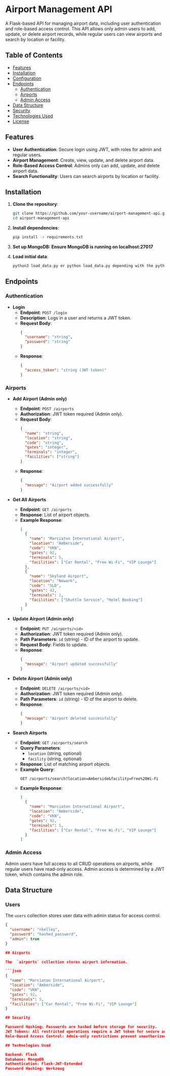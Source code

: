 # Airport Management API

A Flask-based API for managing airport data, including user authentication and role-based access control. This API allows only admin users to add, update, or delete airport records, while regular users can view airports and search by location or facility.

## Table of Contents
- [Features](#features)
- [Installation](#installation)
- [Configuration](#configuration)
- [Endpoints](#endpoints)
  - [Authentication](#authentication)
  - [Airports](#airports)
  - [Admin Access](#admin-access)
- [Data Structure](#data-structure)
- [Security](#security)
- [Technologies Used](#technologies-used)
- [License](#license)

## Features
- **User Authentication**: Secure login using JWT, with roles for admin and regular users.
- **Airport Management**: Create, view, update, and delete airport data.
- **Role-Based Access Control**: Admins only can add, update, and delete airport data.
- **Search Functionality**: Users can search airports by location or facility.

## Installation

1. **Clone the repository**:
   ```bash
   git clone https://github.com/your-username/airport-management-api.git
   cd airport-management-api

2. **Install dependencies**:
    ```bash
    pip install -r requirements.txt

3. **Set up MongoDB: Ensure MongoDB is running on localhost:27017**

4. **Load initial data**:
    ```bash
    python3 load_data.py or python load_data.py depending with the python you are using

## Endpoints

### Authentication

- **Login**
  - **Endpoint**: `POST /login`
  - **Description**: Logs in a user and returns a JWT token.
  - **Request Body**:
    ```json
    {
      "username": "string",
      "password": "string"
    }
    ```
  - **Response**:
    ```json
    {
      "access_token": "string (JWT token)"
    }
    ```

### Airports

- **Add Airport (Admin only)**
  - **Endpoint**: `POST /airports`
  - **Authorization**: JWT token required (Admin only).
  - **Request Body**:
    ```json
    {
      "name": "string",
      "location": "string",
      "code": "string",
      "gates": "integer",
      "terminals": "integer",
      "facilities": ["string"]
    }
    ```
  - **Response**:
    ```json
    {
      "message": "Airport added successfully"
    }
    ```

- **Get All Airports**
  - **Endpoint**: `GET /airports`
  - **Response**: List of airport objects.
  - **Example Response**:
    ```json
    [
      {
        "name": "Marciaton International Airport",
        "location": "Amberside",
        "code": "VKN",
        "gates": 92,
        "terminals": 5,
        "facilities": ["Car Rental", "Free Wi-Fi", "VIP Lounge"]
      },
      {
        "name": "Skyland Airport",
        "location": "Newark",
        "code": "SLD",
        "gates": 42,
        "terminals": 2,
        "facilities": ["Shuttle Service", "Hotel Booking"]
      }
    ]
    ```

- **Update Airport (Admin only)**
  - **Endpoint**: `PUT /airports/<id>`
  - **Authorization**: JWT token required (Admin only).
  - **Path Parameters**: `id` (string) - ID of the airport to update.
  - **Request Body**: Fields to update.
  - **Response**:
    ```json
    {
      "message": "Airport updated successfully"
    }
    ```

- **Delete Airport (Admin only)**
  - **Endpoint**: `DELETE /airports/<id>`
  - **Authorization**: JWT token required (Admin only).
  - **Path Parameters**: `id` (string) - ID of the airport to delete.
  - **Response**:
    ```json
    {
      "message": "Airport deleted successfully"
    }
    ```

- **Search Airports**
  - **Endpoint**: `GET /airports/search`
  - **Query Parameters**:
    - `location` (string, optional)
    - `facility` (string, optional)
  - **Response**: List of matching airport objects.
  - **Example Query**:
    ```
    GET /airports/search?location=Amberside&facility=Free%20Wi-Fi
    ```
  - **Example Response**:
    ```json
    [
      {
        "name": "Marciaton International Airport",
        "location": "Amberside",
        "code": "VKN",
        "gates": 92,
        "terminals": 5,
        "facilities": ["Car Rental", "Free Wi-Fi", "VIP Lounge"]
      }
    ]
    ```

### Admin Access

Admin users have full access to all CRUD operations on airports, while regular users have read-only access. Admin access is determined by a JWT token, which contains the admin role.

## Data Structure

### Users

The `users` collection stores user data with admin status for access control.

```json
{
  "username": "nkelley",
  "password": "hashed_password",
  "admin": true
}

## Airports

The  `airports` collection stores airport information.

```json
{
  "name": "Marciaton International Airport",
  "location": "Amberside",
  "code": "VKN",
  "gates": 92,
  "terminals": 5,
  "facilities": ["Car Rental", "Free Wi-Fi", "VIP Lounge"]
}

## Security

Password Hashing: Passwords are hashed before storage for security.
JWT Tokens: All restricted operations require a JWT token for secure access.
Role-Based Access Control: Admin-only restrictions prevent unauthorized access to critical endpoints.

## Technologies Used

Backend: Flask
Database: MongoDB
Authentication: Flask-JWT-Extended
Password Hashing: Werkzeug
